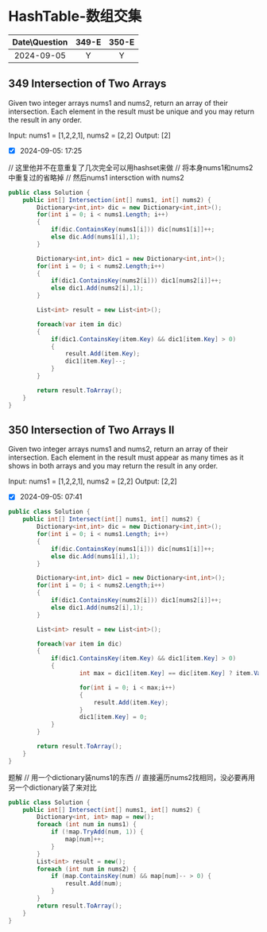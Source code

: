 # HashTable-数组交集

|Date\Question|349-E|350-E|
|:----:|:----:|:----:|
|2024-09-05|Y|Y|


## 349 Intersection of Two Arrays
Given two integer arrays nums1 and nums2, return an array of their intersection. Each element in the result must be unique and you may return the result in any order.

Input: nums1 = [1,2,2,1], nums2 = [2,2]
Output: [2]

- [X] 2024-09-05: 17:25

// 这里他并不在意重复了几次完全可以用hashset来做
// 将本身nums1和nums2中重复过的省略掉
// 然后nums1 intersction with nums2
```c#
public class Solution {
    public int[] Intersection(int[] nums1, int[] nums2) {
        Dictionary<int,int> dic = new Dictionary<int,int>();
        for(int i = 0; i < nums1.Length; i++)
        {
            if(dic.ContainsKey(nums1[i])) dic[nums1[i]]++;
            else dic.Add(nums1[i],1);
        }

        Dictionary<int,int> dic1 = new Dictionary<int,int>();
        for(int i = 0; i < nums2.Length;i++)
        {
            if(dic1.ContainsKey(nums2[i])) dic1[nums2[i]]++;
            else dic1.Add(nums2[i],1);
        }

        List<int> result = new List<int>();

        foreach(var item in dic)
        {
            if(dic1.ContainsKey(item.Key) && dic1[item.Key] > 0)
            {
                result.Add(item.Key);
                dic1[item.Key]--;
            }
        }

        return result.ToArray();
    }
}
```
## 350 Intersection of Two Arrays II
Given two integer arrays nums1 and nums2, return an array of their intersection. Each element in the result must appear as many times as it shows in both arrays and you may return the result in any order.

Input: nums1 = [1,2,2,1], nums2 = [2,2]
Output: [2,2]

- [X] 2024-09-05: 07:41

```c#
public class Solution {
    public int[] Intersect(int[] nums1, int[] nums2) {
        Dictionary<int,int> dic = new Dictionary<int,int>();
        for(int i = 0; i < nums1.Length; i++)
        {
            if(dic.ContainsKey(nums1[i])) dic[nums1[i]]++;
            else dic.Add(nums1[i],1);
        }

        Dictionary<int,int> dic1 = new Dictionary<int,int>();
        for(int i = 0; i < nums2.Length;i++)
        {
            if(dic1.ContainsKey(nums2[i])) dic1[nums2[i]]++;
            else dic1.Add(nums2[i],1);
        }

        List<int> result = new List<int>();

        foreach(var item in dic)
        {
            if(dic1.ContainsKey(item.Key) && dic1[item.Key] > 0)
            {
                    int max = dic1[item.Key] == dic[item.Key] ? item.Value : Math.Min(dic1[item.Key] , dic[item.Key]);

                    for(int i = 0; i < max;i++)
                    {
                        result.Add(item.Key);
                    }   
                    dic1[item.Key] = 0;
            }
        }

        return result.ToArray();
    }
}
```
题解
// 用一个dictionary装nums1的东西
// 直接遍历nums2找相同，没必要再用另一个dictionary装了来对比
```c#
public class Solution {
    public int[] Intersect(int[] nums1, int[] nums2) {
        Dictionary<int, int> map = new();
        foreach (int num in nums1) {
            if (!map.TryAdd(num, 1)) {
                map[num]++;
            }
        }
        List<int> result = new();
        foreach (int num in nums2) {
            if (map.ContainsKey(num) && map[num]-- > 0) {
                result.Add(num);
            }
        }
        return result.ToArray();
    }
}
```
